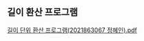 ## 길이 환산 프로그램
[길이 단위 환산 프로그램(2021863067 정혜인).pdf](https://github.com/hy31n/game/files/12800721/2021863067.pdf)
